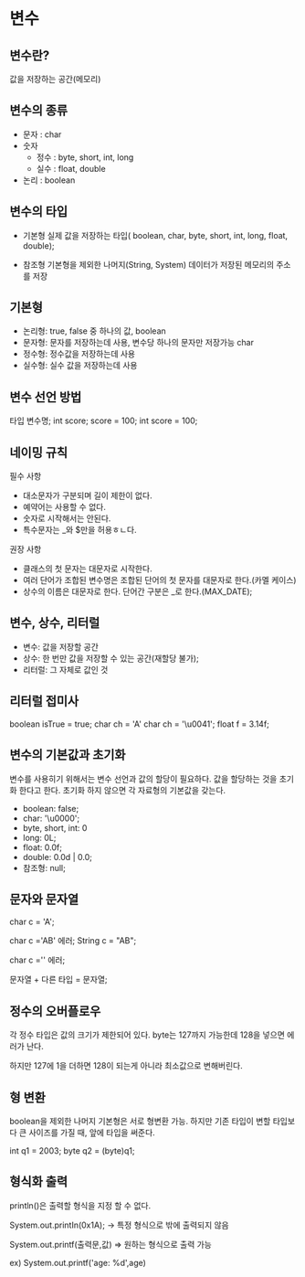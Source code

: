 # 변수

## 변수란?

값을 저장하는 공간(메모리)

## 변수의 종류

- 문자 : char
- 숫자
  - 정수 : byte, short, int, long
  - 실수 : float, double
- 논리 : boolean

## 변수의 타입

- 기본형
  실제 값을 저장하는 타입( boolean, char, byte, short, int, long, float, double);

- 참조형
  기본형을 제외한 나머지(String, System)
  데이터가 저장된 메모리의 주소를 저장

## 기본형

- 논리형: true, false 중 하나의 값, boolean
- 문자형: 문자를 저장하는데 사용, 변수당 하나의 문자만 저장가능 char
- 정수형: 정수값을 저장하는데 사용
- 실수형: 실수 값을 저장하는데 사용

## 변수 선언 방법

타입 변수명;
int score;
score = 100;
int score = 100;

## 네이밍 규칙

필수 사항

- 대소문자가 구분되며 길이 제한이 없다.
- 예약어는 사용할 수 없다.
- 숫자로 시작해서는 안된다.
- 특수문자는 \_와 $만을 허용ㅎㄴ다.

권장 사항

- 클래스의 첫 문자는 대문자로 시작한다.
- 여러 단어가 조합된 변수명은 조합된 단어의 첫 문자를 대문자로 한다.(카멜 케이스)
- 상수의 이름은 대문자로 한다. 단어간 구분은 \_로 한다.(MAX_DATE);

## 변수, 상수, 리터럴

- 변수: 값을 저장할 공간
- 상수: 한 번만 값을 저장할 수 있는 공간(재할당 불가);
- 리터럴: 그 자체로 값인 것

## 리터럴 접미사

boolean isTrue = true;
char ch = 'A'
char ch = '\u0041';
float f = 3.14f;

## 변수의 기본값과 초기화

변수를 사용히기 위해서는 변수 선언과 값의 할당이 필요하다. 값을 할당하는 것을 초기화 한다고 한다.
초기화 하지 않으면 각 자료형의 기본값을 갖는다.

- boolean: false;
- char: '\u0000';
- byte, short, int: 0
- long: 0L;
- float: 0.0f;
- double: 0.0d | 0.0;
- 참조형: null;

## 문자와 문자열

char c = 'A';

char c ='AB' 에러;
String c = "AB";

char c ='' 에러;

문자열 + 다른 타입 = 문자열;

## 정수의 오버플로우

각 정수 타입은 값의 크기가 제한되어 있다. byte는 127까지 가능한데 128을 넣으면 에러가 난다.

하지만 127에 1을 더하면 128이 되는게 아니라 최소값으로 변해버린다.

## 형 변환

boolean을 제외한 나머지 기본형은 서로 형변환 가능.
하지만 기존 타입이 변할 타입보다 큰 사이즈를 가질 때, 앞에 타입을 써준다.

int q1 = 2003;
byte q2 = (byte)q1;

## 형식화 출력

println()은 출력할 형식을 지정 할 수 없다.

System.out.printIn(0x1A); -> 특정 형식으로 밖에 출력되지 않음

System.out.printf(출력문,값) => 원하는 형식으로 출력 가능

ex) System.out.printf('age: %d',age)
